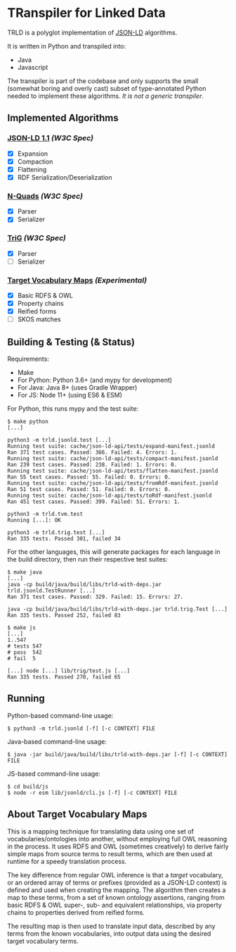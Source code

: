 # TRanspiler for Linked Data

TRLD is a polyglot implementation of [JSON-LD](https://json-ld.org/)
algorithms.

It is written in Python and transpiled into:
* Java
* Javascript

The transpiler is part of the codebase and only supports the small (somewhat
boring and overly cast) subset of type-annotated Python needed to implement
these algorithms. _It is not a generic transpiler_.

## Implemented Algorithms

### [JSON-LD 1.1](https://www.w3.org/TR/json-ld11-api/) _(W3C Spec)_
- [x] Expansion
- [x] Compaction
- [x] Flattening
- [x] RDF Serialization/Deserialization

### [N-Quads](https://www.w3.org/TR/n-quads/) _(W3C Spec)_
- [x] Parser
- [x] Serializer

### [TriG](https://www.w3.org/TR/trig/) _(W3C Spec)_
- [x] Parser
- [ ] Serializer

### [Target Vocabulary Maps](#about-target-vocabulary-maps) _(Experimental)_
- [x] Basic RDFS & OWL
- [x] Property chains
- [x] Reified forms
- [ ] SKOS matches

## Building & Testing (& Status)

Requirements:
* Make
* For Python: Python 3.6+ (and mypy for development)
* For Java: Java 8+ (uses Gradle Wrapper)
* For JS: Node 11+ (using ES6 & ESM)

For Python, this runs mypy and the test suite:

    $ make python
    [...]

    python3 -m trld.jsonld.test [...]
    Running test suite: cache/json-ld-api/tests/expand-manifest.jsonld
    Ran 371 test cases. Passed: 366. Failed: 4. Errors: 1.
    Running test suite: cache/json-ld-api/tests/compact-manifest.jsonld
    Ran 239 test cases. Passed: 238. Failed: 1. Errors: 0.
    Running test suite: cache/json-ld-api/tests/flatten-manifest.jsonld
    Ran 55 test cases. Passed: 55. Failed: 0. Errors: 0.
    Running test suite: cache/json-ld-api/tests/fromRdf-manifest.jsonld
    Ran 51 test cases. Passed: 51. Failed: 0. Errors: 0.
    Running test suite: cache/json-ld-api/tests/toRdf-manifest.jsonld
    Ran 451 test cases. Passed: 399. Failed: 51. Errors: 1.

    python3 -m trld.tvm.test
    Running [...]: OK

    python3 -m trld.trig.test [...]
    Ran 335 tests. Passed 301, failed 34

For the other languages, this will generate packages for each language in the
build directory, then run their respective test suites:

    $ make java
    [...]
    java -cp build/java/build/libs/trld-with-deps.jar trld.jsonld.TestRunner [...]
    Ran 371 test cases. Passed: 329. Failed: 15. Errors: 27.

    java -cp build/java/build/libs/trld-with-deps.jar trld.trig.Test [...]
    Ran 335 tests. Passed 252, failed 83

    $ make js
    [...]
    1..547
    # tests 547
    # pass  542
    # fail  5

    [...] node [...] lib/trig/test.js [...]
    Ran 335 tests. Passed 270, failed 65

## Running

Python-based command-line usage:

    $ python3 -m trld.jsonld [-f] [-c CONTEXT] FILE

Java-based command-line usage:

    $ java -jar build/java/build/libs/trld-with-deps.jar [-f] [-c CONTEXT] FILE

JS-based command-line usage:

    $ cd build/js
    $ node -r esm lib/jsonld/cli.js [-f] [-c CONTEXT] FILE

## About Target Vocabulary Maps

This is a mapping technique for translating data using one set of
vocabularies/ontologies into another, without employing full OWL reasoning in
the process. It uses RDFS and OWL (sometimes creatively) to derive fairly
simple maps from source terms to result terms, which are then used at runtime
for a speedy translation process.

The key difference from regular OWL inference is that a _target_ vocabulary, or
an ordered array of terms or prefixes (provided as a JSON-LD context) is
defined and used when creating the mapping. The algorithm then creates a map to
these terms, from a set of known ontology assertions, ranging from basic RDFS &
OWL super-, sub- and equivalent relationships, via property chains to
properties derived from reified forms.

The resulting map is then used to translate input data, described by any terms
from the known vocabularies, into output data using the desired target
vocabulary terms.
